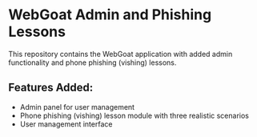 # WebGoat Admin and Phishing Lessons

This repository contains the WebGoat application with added admin functionality and phone phishing (vishing) lessons.

## Features Added:
- Admin panel for user management
- Phone phishing (vishing) lesson module with three realistic scenarios
- User management interface

